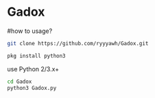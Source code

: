 # Gadox

#how to usage?

```bash
git clone https://github.com/ryyyawh/Gadox.git
```
```bash
pkg install python3
```
use Python 2/3.x+
```bash
cd Gadox
python3 Gadox.py
```
